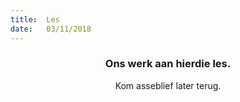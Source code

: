 ```yaml
---
title:  Les
date:   03/11/2018
---
```


### <center>Ons werk aan hierdie les.</center>
<center>Kom asseblief later terug.</center>